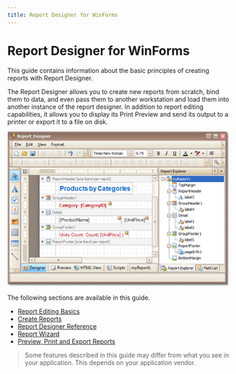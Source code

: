```yaml
---
title: Report Designer for WinForms
---
```

# Report Designer for WinForms
This guide contains information about the basic principles of creating reports with Report Designer.

The Report Designer allows you to create new reports from scratch, bind them to data, and even pass them to another workstation and load them into another instance of the report designer. In addition to report editing capabilities, it allows you to display its Print Preview and send its output to a printer or export it to a file on disk.

![ReportDesigner_Main](../../images/img9059.png)

The following sections are available in this guide.
* [Report Editing Basics](report-designer-for-winforms/report-editing-basics.md)
* [Create Reports](report-designer-for-winforms/create-reports.md)
* [Report Designer Reference](report-designer-for-winforms/report-designer-reference.md)
* [Report Wizard](report-designer-for-winforms/report-wizard.md)
* [Preview, Print and Export Reports](report-designer-for-winforms/preview-print-and-export-reports.md)

> Some features described in this guide may differ from what you see in your application. This depends on your application vendor.